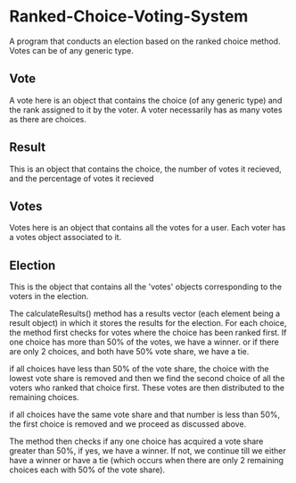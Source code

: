 # Ranked-Choice-Voting-System
A program that conducts an election based on the ranked choice method. Votes can be of any generic type.

## Vote
A vote here is an object that contains the choice (of any generic type) and the rank assigned to it by the voter.
A voter necessarily has as many votes as there are choices.

## Result
This is an object that contains the choice, the number of votes it recieved, and the percentage of votes it recieved

## Votes 
Votes here is an object that contains all the votes for a user. Each voter has a votes object associated to it.

## Election
This is the object that contains all the 'votes' objects corresponding to the voters in the election.

The calculateResults() method has a results vector (each element being a result object) in which it stores the results for the election.
For each choice, the method first checks for votes where the choice has been ranked first. If one choice has more than 50% of the votes, we have a winner.
or if there are only 2 choices, and both have 50% vote share, we have a tie.

if all choices have less than 50% of the vote share, the choice with the lowest vote share is removed and then we find the second choice of all the voters 
who ranked that choice first. These votes are then distributed to the remaining choices.

if all choices have the same vote share and that number is less than 50%, the first choice is removed and we proceed as discussed above.

The method then checks if any one choice has acquired a vote share greater than 50%, if yes, we have a winner. If not, we continue till we either have a winner or have a tie (which occurs when there are only 2 remaining choices each with 50% of the vote share).